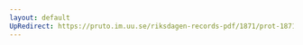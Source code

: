 ```yaml
---
layout: default
UpRedirect: https://pruto.im.uu.se/riksdagen-records-pdf/1871/prot-1871--fk--512/prot-1871--fk--512_051.pdf
---
```

